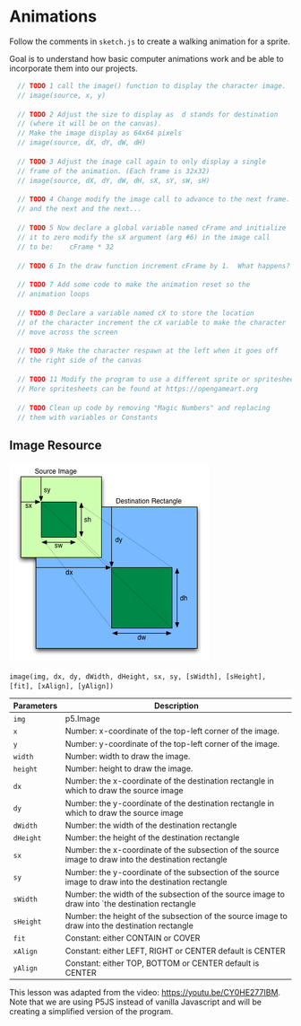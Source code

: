 # Animations

Follow the comments in `sketch.js` to create a walking animation for 
a sprite.

Goal is to understand how basic computer animations work and be able to incorporate them into our projects.
```javascript
  // TODO 1 call the image() function to display the character image.
  // image(source, x, y)

  // TODO 2 Adjust the size to display as  d stands for destination
  // (where it will be on the canvas).
  // Make the image display as 64x64 pixels
  // image(source, dX, dY, dW, dH)

  // TODO 3 Adjust the image call again to only display a single
  // frame of the animation. (Each frame is 32x32)
  // image(source, dX, dY, dW, dH, sX, sY, sW, sH)

  // TODO 4 Change modify the image call to advance to the next frame.
  // and the next and the next...

  // TODO 5 Now declare a global variable named cFrame and initialize
  // it to zero modify the sX argument (arg #6) in the image call
  // to be:    cFrame * 32

  // TODO 6 In the draw function increment cFrame by 1.  What happens?

  // TODO 7 Add some code to make the animation reset so the
  // animation loops

  // TODO 8 Declare a variable named cX to store the location
  // of the character increment the cX variable to make the character
  // move across the screen

  // TODO 9 Make the character respawn at the left when it goes off
  // the right side of the canvas

  // TODO 11 Modify the program to use a different sprite or spritesheet
  // More spritesheets can be found at https://opengameart.org

  // TODO Clean up code by removing "Magic Numbers" and replacing
  // them with variables or Constants
```

## Image Resource
![P5 Image diagram](img/drawImage.png)

`image(img, dx, dy, dWidth, dHeight, sx, sy, [sWidth], [sHeight], [fit], [xAlign], [yAlign])`

| Parameters | Description |
| --- | --- |
`img` | p5.Image|p5.Element|p5.Texture|p5.Framebuffer|p5.FramebufferTexture: image` to display.
`x` | Number: x-coordinate of the top-left corner of the image.
`y` | Number: y-coordinate of the top-left corner of the image.
`width` | Number: width to draw the image.
`height` | Number: height to draw the image.
`dx` | Number: the x-coordinate of the destination rectangle in which to draw the source image
`dy` | Number: the y-coordinate of the destination rectangle in which to draw the source image
`dWidth` | Number: the width of the destination rectangle
`dHeight` | Number: the height of the destination rectangle
`sx` | Number: the x-coordinate of the subsection of the source image to draw into the destination rectangle
`sy` | Number: the y-coordinate of the subsection of the source image to draw into the destination rectangle
`sWidth` | Number: the width of the subsection of the source image to draw into `the destination rectangle
`sHeight` | Number: the height of the subsection of the source image to draw into the destination rectangle
`fit` | Constant: either CONTAIN or COVER
`xAlign` | Constant: either LEFT, RIGHT or CENTER default is CENTER
`yAlign` | Constant: either TOP, BOTTOM or CENTER default is CENTER
   

This lesson was adapted from the video: https://youtu.be/CY0HE277IBM.
Note that we are using P5JS instead of vanilla Javascript and will be creating a simplified version of the program.


